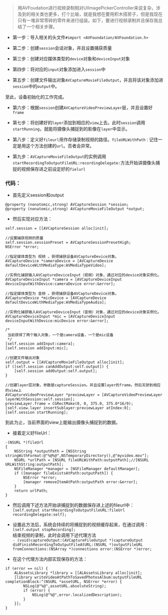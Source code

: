 >用AVFoudation进行视频录制相对UIImagePickerController来说复杂，涉及到的相关类也更多，打个比喻，就是我想在要用积木搭房子，但是我现在只有一堆非常零碎的零件来进行组装。如下，要进行视频录制并且保存我总结了一个相关步骤。


- 第一步：导入相关的头文件`#import <AVFoundation/AVFoundation.h>`

- 第二步：创建`session`会话对象，并且设置捕获质量

- 第三步：创建对应媒体类型的`device`对象和`deviceInput`对象

- 第四步：将对应的`input`对象添加进入`session`中

- 第五步：创建文件输出对象`AVCaptureMovieFileOutput`，并且将该对象添加进`session`中的`output`中。

至此，设备初始化的工作完成。

- 第六步：根据`session`创建`AVCaptureVideoPreviewLayer`层，并且设置好`frame`

- 第七步：将创建好的`layer`添加到相应的`view`上去。此时`session`调用`startRunning`，就能将摄像头捕捉到的影像在`layer`中显示。

- 第八步：定义好`fileurl`用作存储录制视频的路径。`fileURLWithPath：`记住一定是用这个方法创建的`url`。否者会异常。

- 第九步：`AVCaptureMovieFileOutput`的实例调用`startRecordingToOutputFileURL:recordingDelegate:`方法开始讲摄像头捕捉的视频保存进之前设定好的`fielurl`



### 代码：
- 首先定义session和output
```
@property (nonatomic,strong) AVCaptureSession *session;
@property (nonatomic,strong) AVCaptureMovieFileOutput *output;
```

- 然后实现对应方法：

```
self.session = [[AVCaptureSession alloc]init];

//设置捕获视频的质量
self.session.sessionPreset = AVCaptureSessionPresetHigh;
NSError *error;

//指定媒体类型为 视频 。获得捕获设备AVCaptureDevice对象。
AVCaptureDevice *cameraDevice = [AVCaptureDevice defaultDeviceWithMediaType:AVMediaTypeVideo];

//实例化捕获输入AVCaptureDeviceInput（视频）对象，通过对应的device对象实例化。
AVCaptureDeviceInput *camera = [AVCaptureDeviceInput deviceInputWithDevice:cameraDevice error:&error];

//指定媒体类型为 音频 。获得捕获设备AVCaptureDevice对象。
AVCaptureDevice *micDevice = [AVCaptureDevice defaultDeviceWithMediaType:AVMediaTypeAudio];

//实例化捕获输入AVCaptureDeviceInput（音频）对象，通过对应的device对象实例化。
AVCaptureDeviceInput *mic = [AVCaptureDeviceInput deviceInputWithDevice:micDevice error:&error];

/*
 当前获得了两个输入对象，一个是camera设备，一个是mic设备
 */
[self.session addInput:camera];
[self.session addInput:mic];

//创建文件输出对象
self.output = [[AVCaptureMovieFileOutput alloc]init];
if ([self.session canAddOutput:self.output]) {
    [self.session addOutput:self.output];
}

//创建layer层对象，参数是captureSession。并且设置layer的frame。然后天骄到相应的view上
AVCaptureVideoPreviewLayer *previewLayer = [AVCaptureVideoPreviewLayer layerWithSession:self.session];
previewLayer.frame = CGRectMake(0, 0, 375.0, 375.0*16/9);
[self.view.layer insertSublayer:previewLayer atIndex:0];
[self.session startRunning];

```

到此为止，当前界面的view上能输出摄像头捕捉到的数据。

- 接着定义好fileUrl：
```
-(NSURL *)fileUrl
{
    NSString *outputPath = [NSString stringWithFormat:@"%@%@",NSTemporaryDirectory(),@"myvideo.mov"];
    NSURL *urlPath = [NSURL fileURLWithPath:outputPath];//[NSURL URLWithString:outputPath];
    NSFileManager *manager = [NSFileManager defaultManager];
    if ([manager fileExistsAtPath:outputPath]) {
        NSError *error;
        [manager removeItemAtPath:outputPath error:&error];
    }
    return urlPath;
}
```

- 然后调用下述方法开始讲捕捉到的数据保存进上述的fileurl中：  
`[self.output startRecordingToOutputFileURL:fileUrl recordingDelegate:self];`

- 设置此方法后，系统会持续的将捕捉到的视频缓存起来，在通过调用：   
`[self.output stopRecording];`  
结束视频的录制，此时会调用下述代理方法     
`- (void)captureOutput:(AVCaptureFileOutput *)captureOutput didFinishRecordingToOutputFileAtURL:(NSURL *)outputFileURL fromConnections:(NSArray *)connections error:(NSError *)error;`

- 在这个代理方法内部实现保存的方法：
```
if (error == nil) {
    ALAssetsLibrary *library = [[ALAssetsLibrary alloc]init];
    [library writeVideoAtPathToSavedPhotosAlbum:outputFileURL completionBlock:^(NSURL *assetURL, NSError *error) {
        NSLog(@"%@",assetURL.absoluteString);
        if (error) {
            NSLog(@"%@",error.localizedDescription);
        }
    }];
}
```
